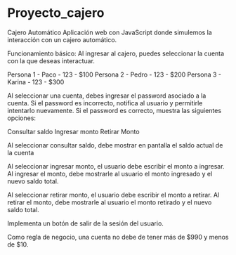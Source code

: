 # Proyecto_cajero


Cajero Automático
Aplicación web con JavaScript donde simulemos la interacción con un cajero
automático.

Funcionamiento básico:
Al ingresar al cajero, puedes seleccionar la cuenta con la que deseas interactuar.

Persona 1 - Paco    - 123 - $100
Persona 2 - Pedro   - 123 - $200
Persona 3 - Karina  - 123 - $300


Al seleccionar una cuenta, debes ingresar el password asociado a la cuenta. Si el
password es incorrecto, notifica al usuario y permitirle intentarlo nuevamente. Si
el password es correcto, muestra las siguientes opciones:

Consultar saldo
Ingresar monto
Retirar Monto

Al seleccionar consultar saldo, debe mostrar en pantalla el saldo actual de la
cuenta

Al seleccionar ingresar monto, el usuario debe escribir el monto a ingresar. Al
ingresar el monto, debe mostrarle al usuario el monto ingresado y el nuevo saldo
total.

Al seleccionar retirar monto, el usuario debe escribir el monto a retirar. Al retirar el
monto, debe mostrarle al usuario el monto retirado y el nuevo saldo total.

Implementa un botón de salir de la sesión del usuario.

Como regla de negocio, una cuenta no debe de tener más de $990 y menos de
$10. 

